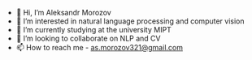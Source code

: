 - 👋 Hi, I’m Aleksandr Morozov 
- 👀 I’m interested in natural language processing and computer vision
- 🌱 I’m currently studying at the university MIPT 
- 💞️ I’m looking to collaborate on NLP and CV
- 📫 How to reach me - as.morozov321@gmail.com

<!---
AleksandrMorozov123/AleksandrMorozov123 is a ✨ special ✨ repository because its `README.md` (this file) appears on your GitHub profile.
You can click the Preview link to take a look at your changes.
--->
